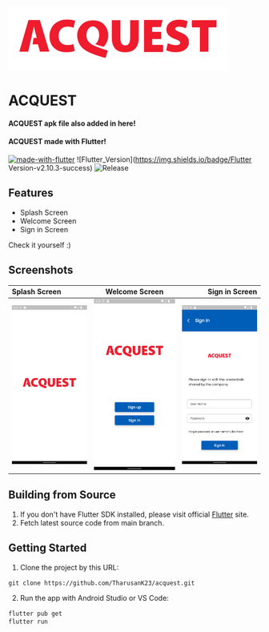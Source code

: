 ![ACQUEST](https://github.com/TharusanK23/acquest/blob/main/assets/images/logo.png?raw=true)
# ACQUEST

#### ACQUEST apk file also added in here!

#### ACQUEST made with Flutter!

[![made-with-flutter](https://img.shields.io/badge/Made%20with-Flutter-1f425f.svg)](https://flutter.dev/) 
![Flutter_Version](https://img.shields.io/badge/Flutter Version-v2.10.3-success) ![Release](https://img.shields.io/badge/Release-v1.0.0-orange) 

## Features

* Splash Screen
* Welcome Screen
* Sign in Screen

Check it yourself :)

## Screenshots

| Splash Screen | Welcome Screen | Sign in Screen |
| :---         | :---:    | ---:          |
| ![Splash Screen](https://github.com/TharusanK23/acquest/blob/main/screen-shots/splash.png?raw=true) | ![Welcome Screen](https://github.com/TharusanK23/acquest/blob/main/screen-shots/welcome.png?raw=true) | ![Sign in Screen](https://github.com/TharusanK23/acquest/blob/main/screen-shots/sign-in.png?raw=true) |


## Building from Source

1. If you don't have Flutter SDK installed, please visit official [Flutter](https://flutter.dev/) site.
2. Fetch latest source code from main branch.

## Getting Started

1. Clone the project by this URL:

```
git clone https://github.com/TharusanK23/acquest.git
```

2. Run the app with Android Studio or VS Code:

```
flutter pub get
flutter run
```